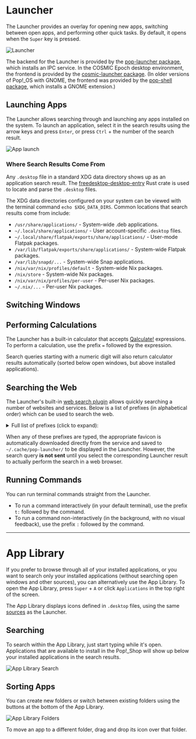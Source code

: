 # Launcher

The Launcher provides an overlay for opening new apps, switching between open apps, and performing other quick tasks. By default, it opens when the `Super` key is pressed.

![Launcher]()

The backend for the Launcher is provided by the [pop-launcher package](https://github.com/pop-os/launcher), which installs an IPC service. In the COSMIC Epoch desktop environment, the frontend is provided by the [cosmic-launcher package](https://github.com/pop-os/cosmic-launcher). (In older versions of Pop!_OS with GNOME, the frontend was provided by the [pop-shell package](https://github.com/pop-os/shell), which installs a GNOME extension.)

## Launching Apps

The Launcher allows searching through and launching any apps installed on the system. To launch an application, select it in the search results using the arrow keys and press `Enter`, or press `Ctrl` + the number of the search result.

![App launch]()

### Where Search Results Come From

Any `.desktop` file in a standard XDG data directory shows up as an application search result. The [freedesktop-desktop-entry](https://github.com/pop-os/freedesktop-desktop-entry) Rust crate is used to locate and parse the `.desktop` files.

The XDG data directories configured on your system can be viewed with the terminal command `echo $XDG_DATA_DIRS`. Common locations that search results come from include:

- `/usr/share/applications/` - System-wide .deb applications.
- `~/.local/share/applications/` - User account-specific `.desktop` files.
- `~/.local/share/flatpak/exports/share/applications/` - User-mode Flatpak packages.
- `/var/lib/flatpak/exports/share/applications/` - System-wide Flatpak packages.
- `/var/lib/snapd/...` - System-wide Snap applications.
- `/nix/var/nix/profiles/default` - System-wide Nix packages.
- `/nix/store` - System-wide Nix packages.
- `/nix/var/nix/profiles/per-user` - Per-user Nix packages.
- `~/.nix/...` - Per-user Nix packages.

## Switching Windows

## Performing Calculations

The Launcher has a built-in calculator that accepts [Qalculate!](https://qalculate.github.io/) expressions. To perform a calculation, use the prefix `=` followed by the expression.

Search queries starting with a numeric digit will also return calculator results automatically (sorted below open windows, but above installed applications).

## Searching the Web

The Launcher's built-in [web search plugin](https://github.com/pop-os/launcher/tree/master/plugins/src/web) allows quickly searching a number of websites and services. Below is a list of prefixes (in alphabetical order) which can be used to search the web.

<details>
<summary>Full list of prefixes (click to expand):</summary>

- `ali`, `alie`: AliExpress
- `amazon`: Amazon
- `arch`: Arch Wiki
- `bc`, `bandcamp`: Bandcamp
- `bing`: Bing
- `bs`, `brave`: Brave Search
- `crates`: Crates.io & Lib.rs
- `ddg`: DuckDuckGo
- `dev`: DEV Community
- `docs`: Docs.rs
- `eco`, `ecosia`: Ecosia Search
- `fedex`: Fedex
- `fh`, `flathub`: Flathub
- `gh`, `github`: GitHub
- `gist`: GitHub Gist
- `gs`, `google`: Google Search
- `gi`: Google Images
- `gm`: Google Maps
- `gn`: Google News
- `gsc`, `scholar`: Google Scholar
- `lib`: Libraries.io
- `mdn`: Mozilla Developer Network
- `npm`: NPM
- `pp`: Pop!_Planet
- `ppw`: Pop!_Planet Wiki
- `rdt`, `reddit`: Reddit
- `sc`, `sdcl`: Soundcloud
- `stack`: Stack Overflow
- `sp`, `startpage`: Startpage
- `twitch`: Twitch
- `ups`: UPS
- `wiki`: Wikipedia
- `www`: Opens any website with `https://` prefixed.
- `xaut`, `arxauth`, `arxivauthor`: ArXiv (by author)
- `xtit`, `arxtit`, `arxivtitle`: ArXiv (by title)
- `xabs`, `arxabs`, `arxivabstract`: ArXiv (by abstract)
- `xnum`, `arxnum`, `arxivnumber`: ArXiv (by ID number)
- `yh`, `yahoo`: Yahoo!
- `yt`, `youtube`: YouTube
</details>

When any of these prefixes are typed, the appropriate favicon is automatically downloaded directly from the service and saved to `~/.cache/pop-launcher/` to be displayed in the Launcher. However, the search query **is not sent** until you select the corresponding Launcher result to actually perform the search in a web browser.

## Running Commands

You can run terminal commands straight from the Launcher.

- To run a command interactively (in your default terminal), use the prefix `t:` followed by the command.
- To run a command non-interactively (in the background, with no visual feedback), use the prefix `:` followed by the command.

---

# App Library

If you prefer to browse through all of your installed applications, or you want to search only your installed applications (without searching open windows and other sources), you can alternatively use the App Library. To open the App Library, press `Super` + `A` or click `Applications` in the top right of the screen.

The App Library displays icons defined in `.desktop` files, using the same [sources](#where-search-results-come-from) as the Launcher.

## Searching

To search within the App Library, just start typing while it's open. Applications that are available to install in the Pop!_Shop will show up below your installed applications in the search results.

![App Library Search]()

## Sorting Apps

You can create new folders or switch between existing folders using the buttons at the bottom of the App Library.

![App Library Folders]()

To move an app to a different folder, drag and drop its icon over that folder.